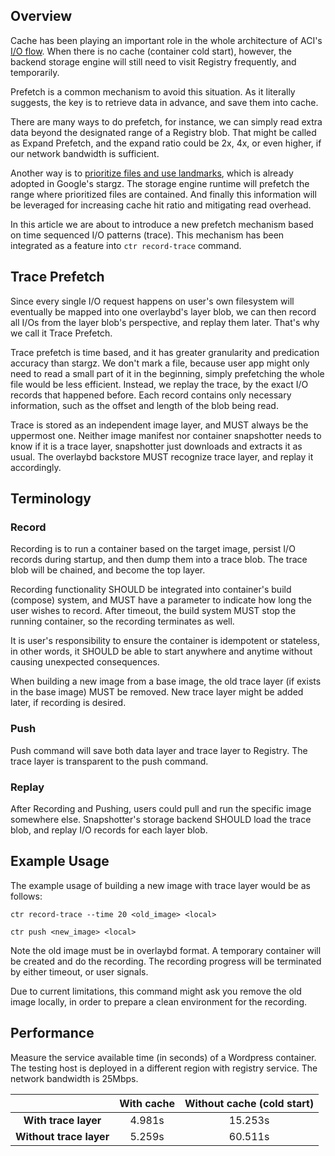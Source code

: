 ## Overview

Cache has been playing an important role in the whole architecture of ACI's [I/O flow](docs/images/image-flow.jpg "image data flow"). When there is no cache (container cold start), however, the backend storage engine will still need to visit Registry frequently, and temporarily.

Prefetch is a common mechanism to avoid this situation. As it literally suggests, the key is to retrieve data in advance, and save them into cache.

There are many ways to do prefetch, for instance, we can simply read extra data beyond the designated range of a Registry blob. That might be called as Expand Prefetch, and the expand ratio could be 2x, 4x, or even higher, if our network bandwidth is sufficient.

Another way is to [prioritize files and use landmarks](https://github.com/containerd/stargz-snapshotter/blob/master/docs/stargz-estargz.md#prioritized-files-and-landmark-files), which is already adopted in Google's stargz. The storage engine runtime will prefetch the range where prioritized files are contained. And finally this information will be leveraged for increasing cache hit ratio and mitigating read overhead.

In this article we are about to introduce a new prefetch mechanism based on time sequenced I/O patterns (trace). This mechanism has been integrated as a feature into `ctr record-trace` command.

## Trace Prefetch

Since every single I/O request happens on user's own filesystem will eventually be mapped into one overlaybd's layer blob, we can then record all I/Os from the layer blob's perspective, and replay them later. That's why we call it Trace Prefetch.

Trace prefetch is time based, and it has greater granularity and predication accuracy than stargz. We don't mark a file, because user app might only need to read a small part of it in the beginning, simply prefetching the whole file would be less efficient. Instead, we replay the trace, by the exact I/O records that happened before. Each record contains only necessary information, such as the offset and length of the blob being read.

Trace is stored as an independent image layer, and MUST always be the uppermost one. Neither image manifest nor container snapshotter needs to know if it is a trace layer, snapshotter just downloads and extracts it as usual. The overlaybd backstore MUST recognize trace layer, and replay it accordingly.

## Terminology

### Record

Recording is to run a container based on the target image, persist I/O records during startup, and then dump them into a trace blob. The trace blob will be chained, and become the top layer.

Recording functionality SHOULD be integrated into container's build (compose) system, and MUST have a parameter to indicate how long the user wishes to record. After timeout, the build system MUST stop the running container, so the recording terminates as well.

It is user's responsibility to ensure the container is idempotent or stateless, in other words, it SHOULD be able to start anywhere and anytime without causing unexpected consequences.

When building a new image from a base image, the old trace layer (if exists in the base image) MUST be removed. New trace layer might be added later, if recording is desired.

### Push

Push command will save both data layer and trace layer to Registry. The trace layer is transparent to the push command.

### Replay

After Recording and Pushing, users could pull and run the specific image somewhere else. Snapshotter's storage backend SHOULD load the trace blob, and replay I/O records for each layer blob.

## Example Usage

The example usage of building a new image with trace layer would be as follows:
```
ctr record-trace --time 20 <old_image> <local>

ctr push <new_image> <local>
```

Note the old image must be in overlaybd format. A temporary container will be created and do the recording. The recording progress will be terminated by either timeout, or user signals.

Due to current limitations, this command might ask you remove the old image locally, in order to prepare a clean environment for the recording.

## Performance

Measure the service available time (in seconds) of a Wordpress container. The testing host is deployed in a different region with registry service. The network bandwidth is 25Mbps.

| | **With cache** | **Without cache (cold start)** |
| :----: | :----: | :----: |
| **With trace layer** | 4.981s | 15.253s |
| **Without trace layer** | 5.259s | 60.511s |